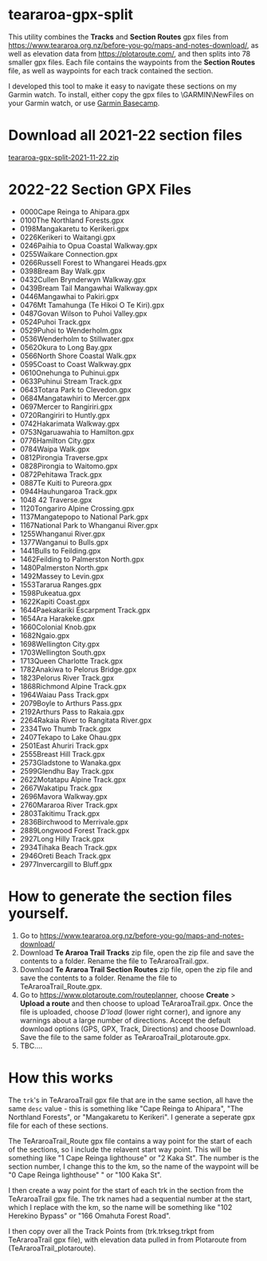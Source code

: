 # teararoa-gpx-split

This utility combines the **Tracks** and **Section Routes** gpx files from https://www.teararoa.org.nz/before-you-go/maps-and-notes-download/, as well as elevation data from https://plotaroute.com/, and then splits into 78 smaller gpx files.  Each file contains the waypoints from the **Section Routes** file, as well as waypoints for each track contained the section.

I developed this tool to make it easy to navigate these sections on my Garmin watch.  To install, either copy the gpx files to \GARMIN\NewFiles on your Garmin watch, or use [Garmin Basecamp](https://www.garmin.com/en-NZ/software/basecamp/). 

# Download all 2021-22 section files
[teararoa-gpx-split-2021-11-22.zip](https://github.com/bdoherty/teararoa-gpx-split/raw/main/published/teararoa-gpx-split-2021-11-22.zip)

# 2022-22 Section GPX Files

* 0000Cape Reinga to Ahipara.gpx
* 0100The Northland Forests.gpx
* 0198Mangakaretu to Kerikeri.gpx
* 0226Kerikeri to Waitangi.gpx
* 0246Paihia to Opua Coastal Walkway.gpx
* 0255Waikare Connection.gpx
* 0266Russell Forest to Whangarei Heads.gpx
* 0398Bream Bay Walk.gpx
* 0432Cullen Brynderwyn Walkway.gpx
* 0439Bream Tail Mangawhai Walkway.gpx
* 0446Mangawhai to Pakiri.gpx
* 0476Mt Tamahunga (Te Hikoi O Te Kiri).gpx
* 0487Govan Wilson to Puhoi Valley.gpx
* 0524Puhoi Track.gpx
* 0529Puhoi to Wenderholm.gpx
* 0536Wenderholm to Stillwater.gpx
* 0562Okura to Long Bay.gpx
* 0566North Shore Coastal Walk.gpx
* 0595Coast to Coast Walkway.gpx
* 0610Onehunga to Puhinui.gpx
* 0633Puhinui Stream Track.gpx
* 0643Totara Park to Clevedon.gpx
* 0684Mangatawhiri to Mercer.gpx
* 0697Mercer to Rangiriri.gpx
* 0720Rangiriri to Huntly.gpx
* 0742Hakarimata Walkway.gpx
* 0753Ngaruawahia to Hamilton.gpx
* 0776Hamilton City.gpx
* 0784Waipa Walk.gpx
* 0812Pirongia Traverse.gpx
* 0828Pirongia to Waitomo.gpx
* 0872Pehitawa Track.gpx
* 0887Te Kuiti to Pureora.gpx
* 0944Hauhungaroa Track.gpx
* 1048 42 Traverse.gpx
* 1120Tongariro Alpine Crossing.gpx
* 1137Mangatepopo to National Park.gpx
* 1167National Park to Whanganui River.gpx
* 1255Whanganui River.gpx
* 1377Wanganui to Bulls.gpx
* 1441Bulls to Feilding.gpx
* 1462Feilding to Palmerston North.gpx
* 1480Palmerston North.gpx
* 1492Massey to Levin.gpx
* 1553Tararua Ranges.gpx
* 1598Pukeatua.gpx
* 1622Kapiti Coast.gpx
* 1644Paekakariki Escarpment Track.gpx
* 1654Ara Harakeke.gpx
* 1660Colonial Knob.gpx
* 1682Ngaio.gpx
* 1698Wellington City.gpx
* 1703Wellington South.gpx
* 1713Queen Charlotte Track.gpx
* 1782Anakiwa to Pelorus Bridge.gpx
* 1823Pelorus River Track.gpx
* 1868Richmond Alpine Track.gpx
* 1964Waiau Pass Track.gpx
* 2079Boyle to Arthurs Pass.gpx
* 2192Arthurs Pass to Rakaia.gpx
* 2264Rakaia River to Rangitata River.gpx
* 2334Two Thumb Track.gpx
* 2407Tekapo to Lake Ohau.gpx
* 2501East Ahuriri Track.gpx
* 2555Breast Hill Track.gpx
* 2573Gladstone to Wanaka.gpx
* 2599Glendhu Bay Track.gpx
* 2622Motatapu Alpine Track.gpx
* 2667Wakatipu Track.gpx
* 2696Mavora Walkway.gpx
* 2760Mararoa River Track.gpx
* 2803Takitimu Track.gpx
* 2836Birchwood to Merrivale.gpx
* 2889Longwood Forest Track.gpx
* 2927Long Hilly Track.gpx
* 2934Tihaka Beach Track.gpx
* 2946Oreti Beach Track.gpx
* 2977Invercargill to Bluff.gpx

# How to generate the section files yourself.

1. Go to https://www.teararoa.org.nz/before-you-go/maps-and-notes-download/
2. Download **Te Araroa Trail Tracks** zip file, open the zip file and save the contents to a folder.  Rename the file to TeAraroaTrail.gpx.
3. Download **Te Araroa Trail Section Routes** zip file, open the zip file and save the contents to a folder.  Rename the file to TeAraroaTrail_Route.gpx.
4. Go to https://www.plotaroute.com/routeplanner, choose **Create** > **Upload a route** and then choose to upload TeAraroaTrail.gpx. Once the file is uploaded, choose *D'load* (lower right corner), and ignore any warnings about a large number of directions. Accept the default download options (GPS, GPX, Track, Directions) and choose Download. Save the file to the same folder as TeAraroaTrail_plotaroute.gpx.
5. TBC....

# How this works

The ```trk```'s in TeAraroaTrail gpx file that are in the same section, all have the same ```desc``` value - this is something like "Cape Reinga to Ahipara", "The Northland Forests", or "Mangakaretu to Kerikeri".  I generate a seperate gpx file for each of these sections. 

The TeAraroaTrail_Route gpx file contains a way point for the start of each of the sections, so I include the relavent start way point.   This will be something like "1 Cape Reinga lighthouse" or "2 Kaka St".   The number is the section number, I change this to the km, so the name of the waypoint will be "0 Cape Reinga lighthouse" " or "100 Kaka St".

I then create a way point for the start of each trk in the section from the TeAraroaTrail gpx file.  The trk names had a sequential number at the start, which I replace with the km, so the name will be something like "102 Herekino Bypass" or "166 Omahuta Forest Road".

I then copy over all the Track Points from (trk.trkseg.trkpt from TeAraroaTrail gpx file), with elevation data pulled in from Plotaroute from (TeAraroaTrail_plotaroute).

